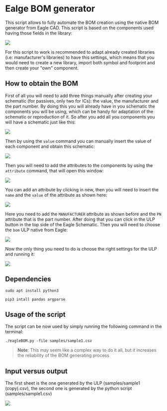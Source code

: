 # Ealge BOM generator

This script allows to fully automate the BOM creation using the native BOM generator from Eagle CAD. This script is based on the components used having those fields in the library:

![](figs/settingsOfComponents.png)

For this script to work is recommended to adapt already created libraries (i.e: manufacturer's libraries) to have this settings, which means that you would need to create a new library, import both symbol and footprint and then create your "own" component.

## How to obtain the BOM

First of all you will need to add three things manually after creating your schematic (for passives, only two for ICs): the value, the manufacturer and the part number. By doing this you will already have in you schematic the components you will be using, which can be handy for adaptation of the schematic or reproduction of it. So after you add all you components you will have a schematic just like this:

![](figs/firstStep.png)

Then by using the `value` command you can manually insert the value of each component and obtain this schematic:

![](figs/secondStep.png)

Then you will need to add the attributes to the components by using the `attribute` command, that will open this window:

![](figs/attributes.png)

You can add an attribute by clicking in new, then you will need to insert the `name` and the `value` of the attribute as shown here:

![](figs/addAttribute.png)

Here you need to add the `MANUFACTURER` attribute as shown before and the `PN` attribute that is the part number. After doing that you can click in the ULP button in the top side of the Eagle Schematic. Then you will need to choose the `bom` ULP native from Eagle:

![](figs/choosinULP.png)

Now the only thing you need to do is choose the right settings for the ULP and running it:

![](figs/selectingModes.png)

## Dependencies

`sudo apt install python3`

`pip3 intall pandas argparse`

## Usage of the script

The script can be now used by simply running the following command in the terminal:

```
./eagleBOM.py -file samples/sample1.csv
```

>**Note**: This may seem like a complex way to do it all, but it increases the reliability of the BOM generating process

## Input versus output

The first sheet is the one generated by the ULP (samples/sample1 (copy).csv), the second one is generated by the python script (samples/sample1.csv)

![](figs/difference.png)


